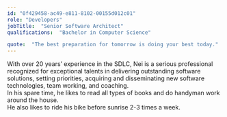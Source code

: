 ```yaml
---
id: "0f429458-ac49-e811-8102-00155d012c01"
role: "Developers"
jobTitle:  "Senior Software Architect"
qualifications:  "Bachelor in Computer Science"

quote:  "The best preparation for tomorrow is doing your best today."
---
```


With over 20 years’ experience in the SDLC, Nei is a serious professional recognized for exceptional talents in delivering outstanding software solutions, setting priorities, acquiring and disseminating new software technologies, team working, and coaching.  
In his spare time, he likes to read all types of books and do handyman work around the house.  
He also likes to ride his bike before sunrise 2-3 times a week.  